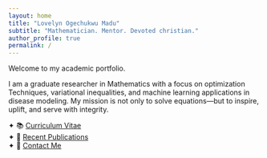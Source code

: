 ```yaml
---
layout: home
title: "Lovelyn Ogechukwu Madu"
subtitle: "Mathematician. Mentor. Devoted christian."
author_profile: true
permalink: /
---
```


Welcome to my academic portfolio.

I am a graduate researcher in Mathematics with a focus on optimization Techniques, variational inequalities, and machine learning applications in disease modeling. My mission is not only to solve equations—but to inspire, uplift, and serve with integrity.

✦ 📚 [Curriculum Vitae](files/Lovelyn_Madu_CV.pdf)  
✦ 🧠 [Recent Publications](publication/)  
✦ 💬 [Contact Me](mailto:lovelyn.madu1@louisiana.edu)

